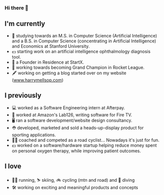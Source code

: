 ### Hi there 👋

<!--
**HarryMellsop/HarryMellsop** is a ✨ _special_ ✨ repository because its `README.md` (this file) appears on your GitHub profile.

Here are some ideas to get you started: -->

## I'm currently

- 🤖  studying towards an M.S. in Computer Science (Artificial Intelligence) and a B.S. in Computer Science (concentrating in Artificial Intelligence) and Economics at Stanford University.
- 💵  starting work on an artificial intelligence ophthalmology diagnosis tool.
- 🌱  a Founder in Residence at StartX.
- 🚗  working towards becoming Grand Champion in Rocket League.
- 🖋  working on getting a blog started over on my website (www.harrymellsop.com)

## I previously
- 💻  worked as a Software Engineering intern at Afterpay.
- 🔭  worked at Amazon's Lab126, writing software for Fire TV.
- 🖥️  ran a software development/website design consultancy.
- ⛑  developed, marketed and sold a heads-up-display product for sporting applications.
- 🚴‍♂️  coached and competed as a road cyclist...  Nowadays it's just for fun.
- 💵 worked on a software/hardware startup helping reduce money spent on personal oxygen therapy, while improving patient outcomes.

## I love
- 🏃‍♂️  running, ⛷ skiing, 🚲 cycling (mtn and road) and 🤿 diving
- 🛠  working on exciting and meaningful products and concepts
